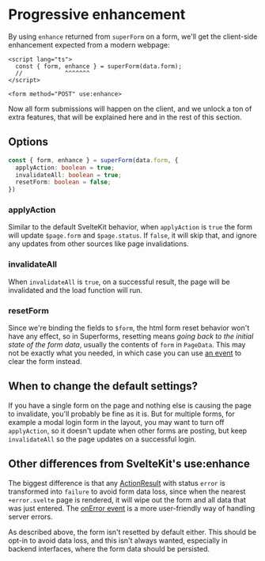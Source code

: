 <script lang="ts">
  import Next from '$lib/Next.svelte'
  import { concepts } from '$lib/navigation/sections'

	export let data;
</script>

# Progressive enhancement

By using `enhance` returned from `superForm` on a form, we'll get the client-side enhancement expected from a modern webpage:

```svelte
<script lang="ts">
  const { form, enhance } = superForm(data.form);
  //            ^^^^^^^
</script>

<form method="POST" use:enhance>
```

Now all form submissions will happen on the client, and we unlock a ton of extra features, that will be explained here and in the rest of this section.

## Options

```ts
const { form, enhance } = superForm(data.form, {
  applyAction: boolean = true;
  invalidateAll: boolean = true;
  resetForm: boolean = false;
})
```

### applyAction

Similar to the default SvelteKit behavior, when `applyAction` is `true` the form will update `$page.form` and `$page.status`. If `false`, it will skip that, and ignore any updates from other sources like page invalidations.

### invalidateAll

When `invalidateAll` is `true`, on a successful result, the page will be invalidated and the load function will run.

### resetForm

Since we're binding the fields to `$form`, the html form reset behavior won't have any effect, so in Superforms, resetting means _going back to the initial state of the form data_, usually the contents of `form` in `PageData`. This may not be exactly what you needed, in which case you can use [an event](/concepts/events) to clear the form instead.

## When to change the default settings?

If you have a single form on the page and nothing else is causing the page to invalidate, you'll probably be fine as it is. But for multiple forms, for example a modal login form in the layout, you may want to turn off `applyAction`, so it doesn't update when other forms are posting, but keep `invalidateAll` so the page updates on a successful login.

## Other differences from SvelteKit's use:enhance

The biggest difference is that any [ActionResult](https://kit.svelte.dev/docs/types#public-types-actionresult) with status `error` is transformed into `failure` to avoid form data loss, since when the nearest `+error.svelte` page is rendered, it will wipe out the form and all data that was just entered. The [onError event](/concepts/events) is a more user-friendly way of handling server errors.

As described above, the form isn't resetted by default either. This should be opt-in to avoid data loss, and this isn't always wanted, especially in backend interfaces, where the form data should be persisted.

<Next section={concepts} />
